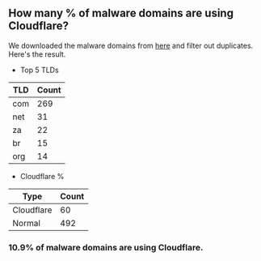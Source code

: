 ## How many % of malware domains are using Cloudflare?


We downloaded the malware domains from [here](https://urlhaus.abuse.ch) and filter out duplicates.
Here's the result.


[//]: # (start replacement)


- Top 5 TLDs

| TLD | Count |
| --- | --- |
| com | 269 |
| net | 31 |
| za | 22 |
| br | 15 |
| org | 14 |


- Cloudflare %

| Type | Count |
| --- | --- |
| Cloudflare | 60 |
| Normal | 492 |


### 10.9% of malware domains are using Cloudflare.